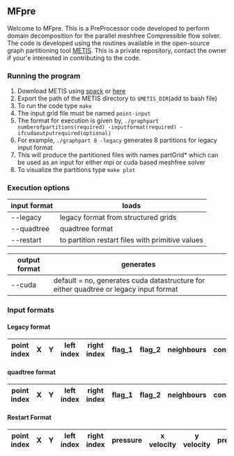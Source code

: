 ## MFpre

Welcome to MFpre. This is a PreProcessor code developed to perform domain decomposition for the parallel meshfree Compressible flow solver. The code is developed using the routines available in the open-source graph partitioning tool [METIS](http://glaros.dtc.umn.edu/gkhome/metis/metis/overview). This is a private repository, contact the owner if your'e interested in contributing to the code.

### Running the program

1. Download METIS using [spack](https://spack.io/) or [here](http://glaros.dtc.umn.edu/gkhome/metis/metis/download)
2. Export the path of the METIS directory to `$METIS_DIR`(add to bash file)
3. To run the code type `make`
4. The input grid file must be named `point-input`
4. The format for execution is given by, `./graphpart numberofpartitions(required) -inputformat(required) -ifcudaoutputrequired(optional)`
5. For example, `./graphpart 8 -legacy` generates 8 partitions for legacy input format
5. This will produce the partitioned files with names partGrid* which can be used as an input for either mpi or cuda based meshfree solver
6. To visualize the partitions type `make plot`

### Execution options

| input format | loads |
| ------ | ------ |
| --legacy | legacy format from structured grids |
| --quadtree | quadtree format |
| --restart | to partition restart files with primitive values |

| output format | generates |
| ------ | ------ |
| --cuda | default = no, generates cuda datastructure for either quadtree or legacy input format |

### Input formats

#### Legacy format

| point index | X | Y | left index | right index | flag_1 | flag_2 | neighbours | connectivity
| ------ | ------ | ------ | ------ | ------ | ------ | ------| ------ | ------ | 

#### quadtree format

| point index | X | Y | left index | right index | flag_1 | flag_2 | neighbours | connectivity
| ------ | ------ | ------ | ------ | ------ | ------ | ------| ------ | ------ | 

#### Restart Format

| point index | X | Y | left index | right index | pressure | x velocity | y velocity | pressure | flag_1 | flag_2 | neighbours | connectivity
| ------ | ------ | ------ | ------ | ------ | ------ | ------| ------ | ------ | ------ | ------| ------ | ------ | 
